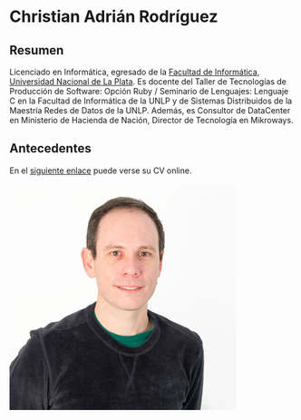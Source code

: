 # Christian Adrián Rodríguez

## Resumen
Licenciado en Informática, egresado de la [Facultad de
Informática](https://www.info.unlp.edu.ar/), [Universidad
Nacional de La Plata](http://unlp.edu.ar/). Es docente del Taller de Tecnologías
de Producción de Software: Opción Ruby / Seminario de Lenguajes: Lenguaje C
en la Facultad de Informática de la UNLP y de Sistemas Distribuidos de la
Maestría Redes de Datos de la UNLP. Además, es Consultor de DataCenter en
Ministerio de Hacienda de Nación, Director de Tecnología en Mikroways.

## Antecedentes

En el [siguiente enlace](https://chrodriguez.github.io/) puede verse su CV online.


![Christian](./car.jpg)


